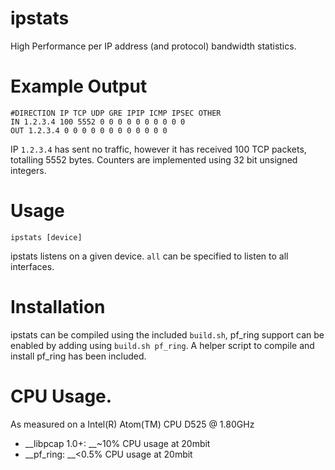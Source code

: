 ipstats
=======

High Performance per IP address (and protocol) bandwidth statistics.

# Example Output
```
#DIRECTION IP TCP UDP GRE IPIP ICMP IPSEC OTHER
IN 1.2.3.4 100 5552 0 0 0 0 0 0 0 0 0 0
OUT 1.2.3.4 0 0 0 0 0 0 0 0 0 0 0 0
```

IP ```1.2.3.4``` has sent no traffic, however it has received 100 TCP packets, totalling 5552 bytes. Counters are implemented using 32 bit unsigned integers.

# Usage
```ipstats [device]```

ipstats listens on a given device. ```all``` can be specified to listen to all interfaces.

# Installation
ipstats can be compiled using the included ```build.sh```, pf_ring support can be enabled by adding using ```build.sh pf_ring```. A helper script to compile and install pf_ring has been included.

# CPU Usage.
As measured on a Intel(R) Atom(TM) CPU D525   @ 1.80GHz

 * __libpcap 1.0+: __~10% CPU usage at 20mbit
 * __pf_ring: __<0.5% CPU usage at 20mbit